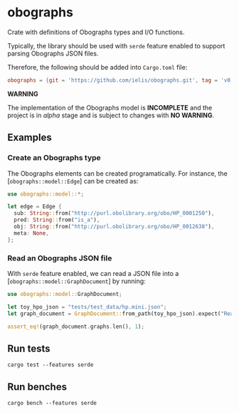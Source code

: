 # obographs

Crate with definitions of Obographs types and I/O functions.

Typically, the library should be used with `serde` feature enabled
to support parsing Obographs JSON files.

Therefore, the following should be added into `Cargo.toml` file:

```toml
obographs = {git = 'https://github.com/ielis/obographs.git', tag = 'v0.2.0', features = ["serde"]}
```

**WARNING**

The implementation of the Obographs model is **INCOMPLETE** 
and the project is in *alpha* stage and is subject to changes with **NO WARNING**.


## Examples

### Create an Obographs type

The Obographs elements can be created programatically.
For instance, the [`obographs::model::Edge`] can be created as:

```rust
use obographs::model::*;

let edge = Edge {
  sub: String::from("http://purl.obolibrary.org/obo/HP_0001250"),
  pred: String::from("is_a"),
  obj: String::from("http://purl.obolibrary.org/obo/HP_0012638"),
  meta: None,
};
```

### Read an Obographs JSON file

With `serde` feature enabled, we can read a JSON file 
into a [`obographs::model::GraphDocument`] by running:

```rust
use obographs::model::GraphDocument;

let toy_hpo_json = "tests/test_data/hp.mini.json";
let graph_document = GraphDocument::from_path(toy_hpo_json).expect("Read graph document from file path");

assert_eq!(graph_document.graphs.len(), 1);
```

## Run tests

```shell
cargo test --features serde
```

## Run benches

```shell
cargo bench --features serde
```

